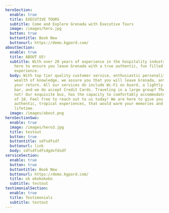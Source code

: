 ```yaml
---
heroSection:
  enable: true
  title: EXECUTIVE TOURS
  subtitle: Come and Explore Grenada with Executive Tours
  image: /images/hero.jpg
  button: true
  buttontitle: Book Now
  buttonurl: https://demo.kgpord.com/
aboutSection:
  enable: true
  title: ABOUT US!​
  subtitle: With over 20 years of experience in the hospitality industry, we are
    here to ensure you leave Grenada with a true authentic, fun filled
    experience.
  body: With top tier quality customer service, enthusiastic personality, and a
    wealth of knowledge, we assure you that you will leave Grenada, anticipating
    your return. All our services do include Wi-Fi on board, a lightly stocked
    bar, and we do accept Credit Cards. Traveling in a large group? Then worry
    not! Our exquisite bus, has the capacity to comfortably accommodate a group
    of 18. Feel free to reach out to us today! We are here to give you an
    authentic, tropical experiences, that would warm your memories and last a
    lifetime.
  image: /images/about.png
heroSectionSwo:
  enable: true
  image: /images/hero3.jpg
  title: testout
  button: true
  buttontitle: sdfsdfsdf
  buttonurl: link
  body: sdfsdfsdfsdgdvfdsdf
serviceSection:
  enable: true
  button: true
  buttontitle: Book Now
  buttonurl: https://demo.kgpord.com/
  title: ok okokokoko
  subtitle: testout
testimonialSection:
  enable: true
  title: Testimonials
  subtitle: testout
---
```

